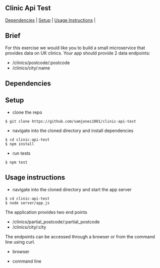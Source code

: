 ## Clinic Api Test
[Dependencies](#dependencies) | [Setup](#setup) | [Usage Instructions](#usage-instructions) | 

## Brief
For this exercise we would like you to build a small microservice that provides data on UK clinics.
Your app should provide 2 data endpoints:
- /clinics/postcode/:postcode
- /clinics/city/:name

## Dependencies

## Setup
* clone the repo
```shell
$ git clone https://github.com/samjones1001/clinic-api-test
```

* navigate into the cloned directory and install dependencies
```shell
$ cd clinic-api-test
$ npm install
```

* run tests
```shell
$ npm test
```

## Usage instructions
* navigate into the cloned directory and start the app server
```shell
$ cd clinic-api-test
$ node server/app.js
```

The application provides two end points
- /clinics/partial_postcode/:partial_postcode
- /clinics/city/:city

The endpoints can be accessed through a browser or from the command line using curl.

* browser

* command line


